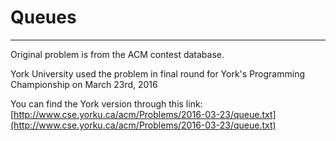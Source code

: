 # Queues   
---
  Original problem is from the ACM contest database.  

  York University used the problem in final round for York's Programming Championship on March 23rd, 2016

  You can find the York version through this link:  
  [http://www.cse.yorku.ca/acm/Problems/2016-03-23/queue.txt](http://www.cse.yorku.ca/acm/Problems/2016-03-23/queue.txt)
